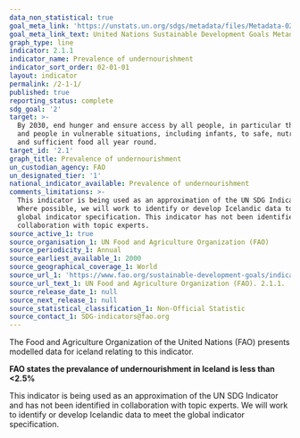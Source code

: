 ```yaml
---
data_non_statistical: true
goal_meta_link: 'https://unstats.un.org/sdgs/metadata/files/Metadata-02-01-01.pdf'
goal_meta_link_text: United Nations Sustainable Development Goals Metadata (pdf 232kB)
graph_type: line
indicator: 2.1.1
indicator_name: Prevalence of undernourishment
indicator_sort_order: 02-01-01
layout: indicator
permalink: /2-1-1/
published: true
reporting_status: complete
sdg_goal: '2'
target: >-
  By 2030, end hunger and ensure access by all people, in particular the poor
  and people in vulnerable situations, including infants, to safe, nutritious
  and sufficient food all year round.
target_id: '2.1'
graph_title: Prevalence of undernourishment
un_custodian_agency: FAO
un_designated_tier: '1'
national_indicator_available: Prevalence of undernourishment
comments_limitations: >-
  This indicator is being used as an approximation of the UN SDG Indicator.
  Where possible, we will work to identify or develop Icelandic data to meet the
  global indicator specification. This indicator has not been identified in
  collaboration with topic experts.
source_active_1: true
source_organisation_1: UN Food and Agriculture Organization (FAO)
source_periodicity_1: Annual
source_earliest_available_1: 2000
source_geographical_coverage_1: World
source_url_1: 'https://www.fao.org/sustainable-development-goals/indicators/211/en/'
source_url_text_1: UN Food and Agriculture Organization (FAO). 2.1.1.
source_release_date_1: null
source_next_release_1: null
source_statistical_classification_1: Non-Official Statistic
source_contact_1: SDG-indicators@fao.org
---
```


The Food and Agriculture Organization of the United Nations (FAO) presents modelled data for iceland relating to this indicator.


**FAO states the prevalance of undernourishment in Iceland is less than <2.5%**

This indicator is being used as an approximation of the UN SDG Indicator and has not been identified in collaboration with topic experts. We will work to identify or develop Icelandic data to meet the global indicator specification.
